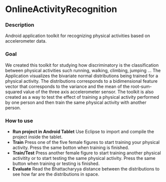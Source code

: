 OnlineActivityRecognition
=========================

### Description
Android application toolkit for recognizing physical activities based on accelerometer data.

### Goal

We created this toolkit for studying how discriminatory is the classification between physical activities such running, walking, climbing, jumping ...
The Application visualizes the bivariate normal distributions being trained for a physical activity. The distributions corresponds to a bidimensional feature vector that corresponds to the variance and the mean of the root-sum-squared value of the three axis accelerometer sensor. The toolkit is also created
as a way to test the effect of training a physical activity performed by one person and then train the same physical activity with another person. 

### How to use

* **Run project in Android Tablet** Use Eclipse to import and compile the project inside the tablet.
* **Train** Press one of the five female figures to start training your physical activity. Press the same botton when training is finished.
* **Train/Test** Press another female figure to start training another physical activitity or to start testing the same physical activity. Press the same button when training or testing is finished.
* **Evaluate** Read the Bhattacharyya distance between the distributions to see how far are the distributions in space. 


